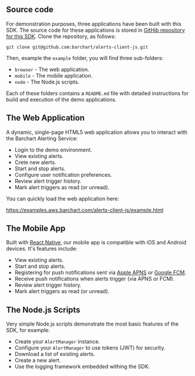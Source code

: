 ## Source code

For demonstration purposes, three applications have been built with this SDK. The source code for these applications is stored in [GitHib repository for this SDK](https://github.com/barchart/alerts-client-js). Clone the repository, as follows:

```shell
git clone git@github.com:barchart/alerts-client-js.git
```

Then, example the ```example``` folder, you will find three sub-folders:

* ```browser``` - The web application.
* ```mobile``` - The mobile application.
* ```node``` - The Node.js scripts.

Each of these folders contains a ```README.md``` file with detailed instructions for build and execution of the demo applications.

## The Web Application

A dynamic, single-page HTML5 web application allows you to interact with the Barchart Alerting Service:

* Login to the demo environment.
* View existing alerts.
* Crete new alerts.
* Start and stop alerts.
* Configure user notification preferences.
* Review alert trigger history.
* Mark alert triggers as read (or unread).

You can quickly load the web application here:

https://examples.aws.barchart.com/alerts-client-js/example.html

## The Mobile App

Built with [React Native](https://reactnative.dev/), our mobile app is compatible with iOS and Android devices. It's features include:

* View existing alerts.
* Start and stop alerts.
* Registering for push notifications sent via [Apple APNS](https://en.wikipedia.org/wiki/Apple_Push_Notification_service) or [Google FCM](https://firebase.google.com/docs/cloud-messaging).
* Receive push notifications when alerts trigger (via APNS or FCM).
* Review alert trigger history.
* Mark alert triggers as read (or unread).

## The Node.js Scripts

Very simple Node.js scripts demonstrate the most basic features of the SDK, for example:

* Create your ```AlertManager``` instance.
* Configure your ```AlertManager``` to use tokens (JWT) for security.
* Download a list of existing alerts.
* Create a new alert.
* Use the logging framework embedded withing the SDK.


